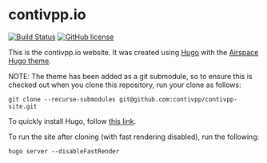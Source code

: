 contivpp.io
===========

[![Build Status](https://travis-ci.org/contivpp/contivpp-site.svg?branch=master)](https://travis-ci.org/contivpp/contivpp-site)
[![GitHub license](https://img.shields.io/badge/license-Apache%20license%202.0-blue.svg)](https://github.com/contivpp/contivpp-site/blob/master/LICENSE)

This is the contivpp.io website. It was created using
[Hugo](https://gohugo.io/) with the [Airspace Hugo theme](https://themes.gohugo.io/airspace-hugo/).

NOTE: The theme has been added as a git submodule, so to ensure this is checked out
when you clone this repository, run your clone as follows:

```
git clone --recurse-submodules git@github.com:contivpp/contivpp-site.git
```

To quickly install Hugo, follow [this link](https://gohugo.io/getting-started/quick-start/).

To run the site after cloning (with fast rendering disabled), run the following:

```
hugo server --disableFastRender
```
